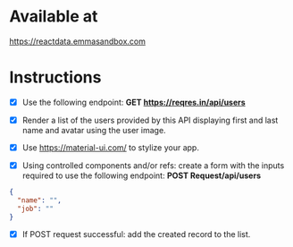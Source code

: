# Available at
https://reactdata.emmasandbox.com

# Instructions

- [X] Use the following endpoint: **GET https://reqres.in/api/users**

- [X] Render a list of the users provided by this API displaying first and last name and avatar using the user image. 

- [X] Use https://material-ui.com/ to stylize your app.

- [X] Using controlled components and/or refs: create a form with the inputs required to use the following endpoint:
**POST Request/api/users**

``` json
{
  "name": "",
  "job": ""
}
```

- [X] If POST request successful: add the created record to the list.
